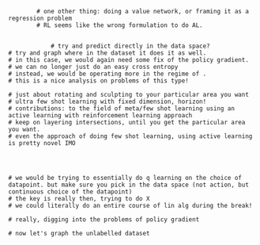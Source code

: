             # one other thing: doing a value network, or framing it as a regression problem
            # RL seems like the wrong formulation to do AL.
            
            
                # try and predict directly in the data space?
    # try and graph where in the dataset it does it as well.
    # in this case, we would again need some fix of the policy gradient.
    # we can no longer just do an easy cross entropy
    # instead, we would be operating more in the regime of .
    # this is a nice analysis on problems of this type!

    # just about rotating and sculpting to your particular area you want
    # ultra few shot learning with fixed dimension, horizon!
    # contributions: to the field of meta/few shot learning using an active learning with reinforcement learning approach
    # keep on layering intersections, until you get the particular area you want.
    # even the approach of doing few shot learning, using active learning is pretty novel IMO




    # we would be trying to essentially do q learning on the choice of datapoint. but make sure you pick in the data space (not action, but continuous choice of the datapoint)
    # the key is really then, trying to do X
    # we could literally do an entire course of lin alg during the break!

    # really, digging into the problems of policy gradient

    # now let's graph the unlabelled dataset